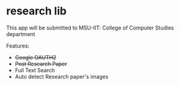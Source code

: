# research lib
This app will be submitted to MSU-IIT: College of Computer Studies department

Features:
- ~~Google OAUTH2~~
- ~~Post Research Paper~~
- Full Text Search
- Auto detect Research paper's images
